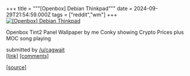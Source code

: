 +++
title = """[Openbox] Debian Thinkpad"""
date = 2024-09-29T21:54:59.000Z
tags = ["reddit","wm"]
+++
[![[Openbox] Debian Thinkpad](https://preview.redd.it/3ibh5l68ltrd1.png?width=640&crop=smart&auto=webp&s=7a0f75f33c9165523eeefe302002d0c187ae1ed5 "[Openbox] Debian Thinkpad")](https://www.reddit.com/r/unixporn/comments/1fsfuj0/openbox_debian_thinkpad/)

Openbox Tint2 Panel Wallpaper by me Conky showing Crypto Prices plus MOC song playing

submitted by [/u/cagwait](https://www.reddit.com/user/cagwait)  
[\[link\]](https://i.redd.it/3ibh5l68ltrd1.png) [\[comments\]](https://www.reddit.com/r/unixporn/comments/1fsfuj0/openbox_debian_thinkpad/)

[[source]](https://www.reddit.com/r/unixporn/comments/1fsfuj0/openbox_debian_thinkpad/)
